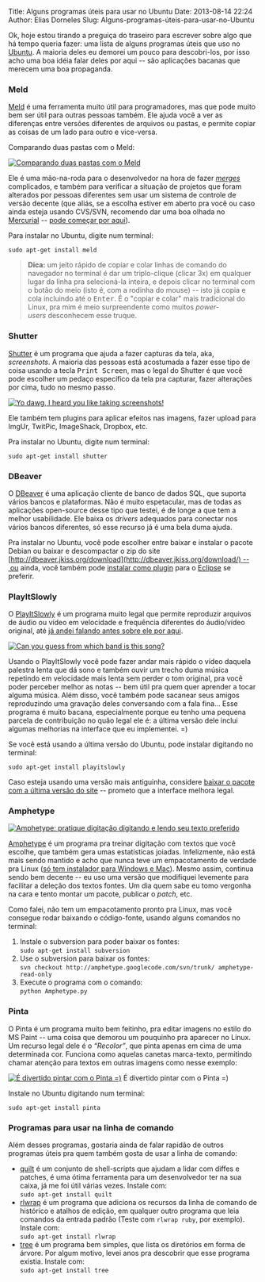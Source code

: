 Title: Alguns programas úteis para usar no Ubuntu
Date: 2013-08-14 22:24
Author: Elias Dorneles
Slug: Alguns-programas-úteis-para-usar-no-Ubuntu

Ok, hoje estou tirando a preguiça do traseiro para escrever sobre algo
que há tempo queria fazer: uma lista de alguns programas úteis que uso
no [Ubuntu](http://www.ubuntu.com/ "Ubuntu Linux"). A maioria deles eu
demorei um pouco para descobri-los, por isso acho uma boa idéia falar
deles por aqui -- são aplicações bacanas que merecem uma boa propaganda.

### Meld

[Meld](http://meldmerge.org/) é uma ferramenta muito útil para
programadores, mas que pode muito bem ser útil para outras pessoas
também. Ele ajuda você a ver as diferenças entre versões diferentes de
arquivos ou pastas, e permite copiar as coisas de um lado para outro e
vice-versa.

Comparando duas pastas com o Meld:

[![Comparando duas pastas com o Meld](https://eljunior.files.wordpress.com/2013/08/minha_pasta-outra_pasta-meld_004.png "Comparando duas pastas com o Meld")](https://eljunior.files.wordpress.com/2013/08/minha_pasta-outra_pasta-meld_004.png)

Ele é uma mão-na-roda para o desenvolvedor na hora de fazer
*[merges](http://en.wikipedia.org/wiki/Merge_(revision_control) "Artigo sobre merges na Wikipedia")*
complicados, e também para verificar a situação de projetos que foram
alterados por pessoas diferentes sem usar um sistema de controle de
versão decente (que aliás, se a escolha estiver em aberto pra você ou
caso ainda esteja usando CVS/SVN, recomendo dar uma boa olhada no
[Mercurial](http://mercurial.selenic.com/) -- [pode começar por
aqui](http://hginit.com/)).

Para instalar no Ubuntu, digite num terminal:

`sudo apt-get install meld`

> **Dica:** um jeito rápido de copiar e colar linhas de comando do
> navegador no terminal é dar um triplo-clique (clicar 3x) em qualquer
> lugar da linha pra selecioná-la inteira, e depois clicar no terminal
> com o botão do meio (isto é, com a rodinha do mouse) -- isto já copia
> e cola incluindo até o <kbd>Enter</kbd>. É o "copiar e colar" mais
> tradicional do Linux, pra mim é meio surpreendente como muitos
> *power-users* desconhecem esse truque.


### Shutter

[Shutter](http://shutter-project.org/) é um programa que ajuda a fazer
capturas da tela, aka, *screenshots*. A maioria das pessoas está
acostumada a fazer esse tipo de coisa usando a tecla <kbd>Print
Screen</kbd>, mas o legal do Shutter é que você pode escolher um pedaço
específico da tela pra capturar, fazer alterações por cima, tudo no
mesmo passo.

[![Yo dawg, I heard you like taking screenshots!](https://eljunior.files.wordpress.com/2013/08/shutter-yo_dawg.png?w=640)](https://eljunior.files.wordpress.com/2013/08/shutter-yo_dawg.png)

Ele também tem plugins para aplicar efeitos nas imagens, fazer upload
para ImgUr, TwitPic, ImageShack, Dropbox, etc.

Pra instalar no Ubuntu, digite num terminal:

`sudo apt-get install shutter`

### DBeaver

O [DBeaver](http://jkiss.org/) é uma aplicação cliente de banco de dados
SQL, que suporta vários bancos e plataformas. Não é muito espetacular,
mas de todas as aplicações open-source desse tipo que testei, é de longe
a que tem a melhor usabilidade. Ele baixa os *drivers* adequados para
conectar nos vários bancos diferentes, só esse recurso já é uma bela
duma ajuda.

Pra instalar no Ubuntu, você pode escolher entre baixar e instalar o
pacote Debian ou baixar e descompactar o zip do site
[http://dbeaver.jkiss.org/download](http://dbeaver.jkiss.org/download/) -- ou
ainda, você também pode [instalar como
plugin](http://marketplace.eclipse.org/node/507775) para o
[Eclipse](http://www.eclipse.org/) se preferir.

### PlayItSlowly

O [PlayItSlowly](http://29a.ch/playitslowly/) é um programa muito legal
que permite reproduzir arquivos de áudio ou vídeo em velocidade e
frequência diferentes do áudio/vídeo original, até [já andei falando
antes sobre ele por
aqui](http://eljunior.wordpress.com/2011/07/28/tocar-video-ou-musica-em-outra-velocidade-mantendo-o-tom/).

  [![Can you guess from which band is this song?](https://eljunior.files.wordpress.com/2013/08/play-it-slowly_012.png)](https://eljunior.files.wordpress.com/2013/08/play-it-slowly_012.png)

Usando o PlayItSlowly você pode fazer andar mais rápido o vídeo daquela
palestra lenta que dá sono e também ouvir um trecho duma música
repetindo em velocidade mais lenta sem perder o tom original, pra você
poder perceber melhor as notas -- bem útil pra quem quer aprender a
tocar alguma música. Além disso, você também pode sacanear seus amigos
reproduzindo uma gravação deles conversando com a fala fina... Esse
programa é muito bacana, especialmente porque eu tenho uma pequena
parcela de contribuição no quão legal ele é: a última versão dele inclui
algumas melhorias na interface que eu implementei. =)

Se você está usando a última versão do Ubuntu, pode instalar digitando
no terminal:

`sudo apt-get install playitslowly`

Caso esteja usando uma versão mais antiguinha, considere [baixar o
pacote com a última versão do site](http://29a.ch/playitslowly/) --
prometo que a interface melhora legal.

### Amphetype

  [![Amphetype: pratique digitação digitando e lendo seu texto preferido](https://eljunior.files.wordpress.com/2013/08/amphetype_001.png?w=640 "Tela inicial do Amphetype")](https://eljunior.files.wordpress.com/2013/08/amphetype_001.png)

[Amphetype](http://code.google.com/p/amphetype/) é um programa pra treinar
digitação com textos que você escolhe, que também gera umas estatísticas
joiadas. Infelizmente, não está mais sendo mantido e acho que nunca teve um
empacotamento de verdade pra Linux ([só tem instalador para Windows e
Mac](https://code.google.com/p/amphetype/downloads/list "Instaladores do
Amphetype para Windows e Mac")).  Mesmo assim, continua sendo bem decente -- eu
uso uma versão que modifiquei levemente para facilitar a deleção dos textos
fontes. Um dia quem sabe eu tomo vergonha na cara e tento montar um pacote,
publicar o *patch*, etc.

Como falei, não tem um empacotamento pronto pra Linux, mas você consegue
rodar baixando o código-fonte, usando alguns comandos no terminal:

1.  Instale o subversion para poder baixar os fontes:  
   `sudo apt-get install subversion`
2.  Use o subversion para baixar os fontes:  
   `svn checkout http://amphetype.googlecode.com/svn/trunk/ amphetype-read-only`
3.  Execute o programa com o comando:  
   `python Amphetype.py`

### Pinta

O Pinta é um programa muito bem feitinho, pra editar imagens no estilo
do MS Paint -- uma coisa que demorou um pouquinho pra aparecer no Linux.
Um recurso legal dele é o *“Recolor”*, que pinta apenas em cima de uma
determinada cor. Funciona como aquelas canetas marca-texto, permitindo
chamar atenção para textos em outras imagens como nesse exemplo:

  [![É divertido pintar com o Pinta =)](https://eljunior.files.wordpress.com/2013/08/diffusionofinnovation-pinta_003.png?w=640)](https://eljunior.files.wordpress.com/2013/08/diffusionofinnovation-pinta_003.png)
  É divertido pintar com o Pinta =)

Instale no Ubuntu digitando num terminal:

`sudo apt-get install pinta`

### Programas para usar na linha de comando

Além desses programas, gostaria ainda de falar rapidão de outros
programas úteis pra quem também gosta de usar a linha de comando:

-   [quilt](http://en.wikipedia.org/wiki/Quilt_(software)) é um conjunto
    de shell-scripts que ajudam a lidar com diffes e patches, é uma
    ótima ferramenta para um desenvolvedor ter na sua caixa, já me foi
    útil várias vezes. Instale com:  
   `sudo apt-get install quilt`
-   [rlwrap](http://utopia.knoware.nl/~hlub/rlwrap/) é um programa que
    adiciona os recursos da linha de comando de histórico e atalhos de
    edição, em qualquer outro programa que leia comandos da entrada
    padrão (Teste com `rlwrap ruby`, por exemplo). Instale com:  
   `sudo apt-get install rlwrap`
-   [tree](http://stackoverflow.com/questions/3455625/linux-command-to-print-directory-structure-in-the-form-of-a-tree)
    é um programa bem simples, que lista os diretórios em forma de
    árvore. Por algum motivo, levei anos pra descobrir que esse programa
    existia. Instale com:  
   `sudo apt-get install tree`
